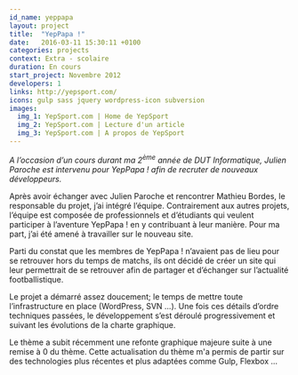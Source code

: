 ```yaml
---
id_name: yeppapa
layout: project
title:  "YepPapa !"
date:   2016-03-11 15:30:11 +0100
categories: projects
context: Extra - scolaire
duration: En cours
start_project: Novembre 2012
developers: 1
links: http://yepsport.com/
icons: gulp sass jquery wordpress-icon subversion
images:
  img_1: YepSport.com | Home de YepSport
  img_2: YepSport.com | Lecture d'un article
  img_3: YepSport.com | A propos de YepSport
---
```

*A l’occasion d’un cours durant ma 2<sup>ème</sup> année de DUT Informatique,
Julien Paroche est intervenu pour YepPapa ! afin de recruter de nouveaux
développeurs.*

Après avoir échanger avec Julien Paroche et rencontrer Mathieu Bordes, le
responsable du projet, j’ai intégré l’équipe. Contrairement aux autres projets,
l’équipe est composée de professionnels et d’étudiants qui veulent participer
à l’aventure YepPapa ! en y contribuant à leur manière. Pour ma part, j’ai été
amené à travailler sur le nouveau site.

Parti du constat que les membres de YepPapa ! n’avaient pas de lieu pour se
retrouver hors du temps de matchs, ils ont décidé de créer un site qui leur
permettrait de se retrouver afin de partager et d’échanger sur l’actualité
footballistique.

Le projet a démarré assez doucement; le temps de mettre toute l’infrastructure
en place (WordPress, SVN ...). Une fois ces détails d’ordre techniques passées,
le développement s’est déroulé progressivement et suivant les évolutions de la
charte graphique.

Le thème a subit récemment une refonte graphique majeure suite à une remise à 0
du thème. Cette actualisation du thème m'a permis de partir sur des technologies
plus récentes et plus adaptées comme Gulp, Flexbox ...
